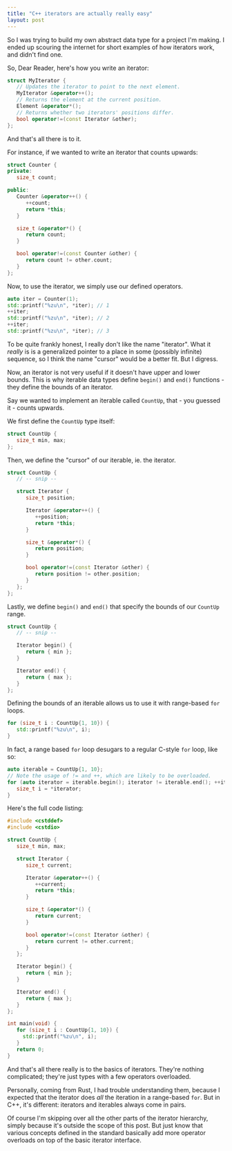 ```yaml
---
title: "C++ iterators are actually really easy"
layout: post
---
```


So I was trying to build my own abstract data type for a project I'm making. I ended up scouring the
internet for short examples of how iterators work, and didn't find one.

So, Dear Reader, here's how you write an iterator:
```cpp
struct MyIterator {
   // Updates the iterator to point to the next element.
   MyIterator &operator++();
   // Returns the element at the current position.
   Element &operator*();
   // Returns whether two iterators' positions differ.
   bool operator!=(const Iterator &other);
};
```

And that's all there is to it.

For instance, if we wanted to write an iterator that counts upwards:
```cpp
struct Counter {
private:
   size_t count;

public:
   Counter &operator++() {
      ++count;
      return *this;
   }

   size_t &operator*() {
      return count;
   }

   bool operator!=(const Counter &other) {
      return count != other.count;
   }
};
```

Now, to use the iterator, we simply use our defined operators.
```cpp
auto iter = Counter(1);
std::printf("%zu\n", *iter); // 1
++iter;
std::printf("%zu\n", *iter); // 2
++iter;
std::printf("%zu\n", *iter); // 3
```

To be quite frankly honest, I really don't like the name "iterator". What it _really_ is is a
generalized pointer to a place in some (possibly infinite) sequence, so I think the name "cursor"
would be a better fit. But I digress.

Now, an iterator is not very useful if it doesn't have upper and lower bounds. This is why iterable
data types define `begin()` and `end()` functions - they define the bounds of an iterator.

Say we wanted to implement an iterable called `CountUp`, that - you guessed it - counts upwards.

We first define the `CountUp` type itself:
```cpp
struct CountUp {
   size_t min, max;
};
```
Then, we define the "cursor" of our iterable, ie. the iterator.
```cpp
struct CountUp {
   // -- snip --

   struct Iterator {
      size_t position;

      Iterator &operator++() {
         ++position;
         return *this;
      }

      size_t &operator*() {
         return position;
      }

      bool operator!=(const Iterator &other) {
         return position != other.position;
      }
   };
};
```
Lastly, we define `begin()` and `end()` that specify the bounds of our `CountUp` range.
```cpp
struct CountUp {
   // -- snip --

   Iterator begin() {
      return { min };
   }

   Iterator end() {
      return { max };
   }
};
```

Defining the bounds of an iterable allows us to use it with range-based `for` loops.
```cpp
for (size_t i : CountUp{1, 10}) {
   std::printf("%zu\n", i);
}
```
In fact, a range based `for` loop desugars to a regular C-style `for` loop, like so:
```cpp
auto iterable = CountUp{1, 10};
// Note the usage of != and ++, which are likely to be overloaded.
for (auto iterator = iterable.begin(); iterator != iterable.end(); ++iterator) {
   size_t i = *iterator;
}
```

Here's the full code listing:
```cpp
#include <cstddef>
#include <cstdio>

struct CountUp {
   size_t min, max;

   struct Iterator {
      size_t current;

      Iterator &operator++() {
         ++current;
         return *this;
      }

      size_t &operator*() {
         return current;
      }

      bool operator!=(const Iterator &other) {
         return current != other.current;
      }
   };

   Iterator begin() {
      return { min };
   }

   Iterator end() {
      return { max };
   }
};

int main(void) {
   for (size_t i : CountUp{1, 10}) {
     std::printf("%zu\n", i);
   }
   return 0;
}
```

And that's all there really is to the basics of iterators. They're nothing complicated;
they're just types with a few operators overloaded.

Personally, coming from Rust, I had trouble understanding them, because I expected that the iterator
does *all* the iteration in a range-based `for`. But in C++, it's different: iterators and iterables
always come in pairs.

Of course I'm skipping over all the other parts of the iterator hierarchy, simply because it's
outside the scope of this post. But just know that various concepts defined in the standard
basically add more operator overloads on top of the basic iterator interface.

